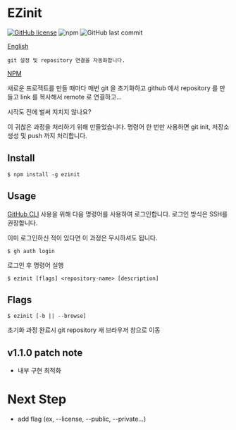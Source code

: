 # EZinit

[![GitHub license](https://img.shields.io/github/license/songkg7/ezinit)](https://github.com/songkg7/ezinit/blob/master/LICENSE)
![npm](https://img.shields.io/npm/v/ezinit)
![GitHub last commit](https://img.shields.io/github/last-commit/songkg7/ezinit)

[English](https://github.com/songkg7/ezinit/tree/english)

    git 설정 및 repository 연결을 자동화합니다.

[NPM](https://www.npmjs.com/package/ezinit)

새로운 프로젝트를 만들 때마다 매번 git 을 초기화하고 github 에서 repository 를 만들고 link 를 복사해서 remote 로 연결하고...

시작도 전에 벌써 지치지 않나요?

이 귀찮은 과정을 처리하기 위해 만들었습니다. 명령어 한 번만 사용하면 git init, 저장소 생성 및 push 까지 처리합니다.

## Install

```shell
$ npm install -g ezinit
```

## Usage

[GitHub CLI](https://cli.github.com/) 사용을 위해 다음 명령어를 사용하여 로그인합니다. 로그인 방식은 SSH를 권장합니다.

이미 로그인하신 적이 있다면 이 과정은 무시하셔도 됩니다.

```shell
$ gh auth login
```

로그인 후 명령어 실행

```shell
$ ezinit [flags] <repository-name> [description]
```

## Flags

```shell
$ ezinit [-b || --browse]
```
초기화 과정 완료시 git repository 새 브라우저 창으로 이동

## v1.1.0 patch note

- 내부 구현 최적화

# Next Step

- add flag (ex, --license, --public, --private...)
